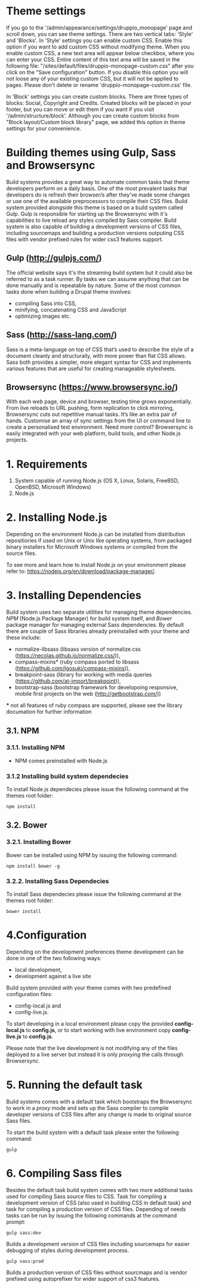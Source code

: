# Theme settings

If you go to the '/admin/appearance/settings/druppio_monopage' page and scroll down, you can see theme settings. There are two vertical tabs: 'Style' and 'Blocks'. In 'Style' settings you can enable custom CSS. Enable this option if you want to add custom CSS without modifying theme. When you enable custom CSS, a new text area will appear below checkbox, where you can enter your CSS. Entire content of this text area will be saved in the following file: "/sites/default/files/druppio-monopage-custom.css" after you click on the "Save configuration" button. If you disable this option you will not loose any of your existing custom CSS, but it will not be applied to pages. Please don't delete or rename 'druppio-monopage-custom.css' file.

In 'Block' settings you can create custom blocks. There are three types of blocks: Social, Copyright and Credits. Created blocks will be placed in your footer, but you can move or edit them if you want if you visit '/admin/structure/block'. Although you can create custom blocks from "Block layout/Custom block library" page, we added this option in theme settings for your convenience.

# Building themes using Gulp, Sass and Browsersync

Build systems provides a great way to automate common tasks that theme developers perform on a daily basis. One of the most prevalent tasks that developers do is refresh their browser/s after they've made some changes or use one of the available preprocessors to compile their CSS files. Build system provided alongside this theme is based on a build system called Gulp. Gulp is responsible for starting up the Browsersync with it's capabilities to live reload any styles compiled by Sass compiler. Build system is also capable of building a development versions of CSS files, including sourcemaps and building a production versions outputing CSS files with vendor prefixed rules for wider css3 features support.


## Gulp (http://gulpjs.com/)

The official website says it's the streaming build system but it could also be referred to as a task runner. By tasks we can assume anything that can be done manually and is repeatable by nature. Some of the most common tasks done when building a Drupal theme involves:

- compiling Sass into CSS,
- minifying, concatenating CSS and JavaScript
- optimizing images etc.

## Sass (http://sass-lang.com/)

Sass is a meta-language on top of CSS that’s used to describe the style of a document cleanly and structurally, with more power than flat CSS allows. Sass both provides a simpler, more elegant syntax for CSS and implements various features that are useful for creating manageable stylesheets.

## Browsersync (https://www.browsersync.io/)

With each web page, device and browser, testing time grows exponentially. From live reloads to URL pushing, form replication to click mirroring, Browsersync cuts out repetitive manual tasks. It’s like an extra pair of hands. Customise an array of sync settings from the UI or command line to create a personalised test environment. Need more control? Browsersync is easily integrated with your web platform, build tools, and other Node.js projects.


# 1. Requirements

1) System capable of running Node.js (OS X, Linux, Solaris, FreeBSD, OpenBSD, Microsoft Windows)
2) Node.js


# 2. Installing Node.js

Depending on the environment Node.js can be installed from distribution repositiories if used on Unix or Unix like operating systems, from packaged binary installers for Microsoft Windows systems or compiled from the source files.

To see more and learn how to install Node.js on your environment please refer to: https://nodejs.org/en/download/package-manager/.


# 3. Installing Dependencies

Build system uses two separate utilities for managing theme dependencies. *NPM* (Node.js Package Manager) for build system itself, and *Bower* package manager for managing external Sass dependencies. By default there are couple of Sass libraries already preinstalled with your theme and these include:

- normalize-libsass (libsass version of normalize.css
(https://necolas.github.io/normalize.css/)),
- compass-mixins* (ruby compass ported to libsass (https://github.com/Igosuki/compass-mixins)),
- breakpoint-sass (library for working with media queries (https://github.com/at-import/breakpoint)),
- bootstrap-sass (bootstrap framework for developoing responsive, mobile first projects on the web (http://getbootstrap.com/))

__*__ not all features of ruby compass are supported, please see the library documation for further information

## 3.1. NPM

### 3.1.1. Installing NPM

- NPM comes preinstalled with Node.js

### 3.1.2 Installing build system dependecies

To install Node.js dependecies please issue the following command at the themes root folder:

	npm install

## 3.2. Bower

### 3.2.1. Installing Bower

Bower can be installed using NPM by issuing the following command:

	npm install bower -g

### 3.2.2. Installing Sass Dependecies

To install Sass dependecies please issue the following command at the themes root folder:

	bower install


# 4.Configuration

Depending on the development preferences theme development can be done in one of the two following ways:
- local development,
- development against a live site

Build system provided with your theme comes with two predefined configuration files:

- config-local.js and
- config-live.js.

To start developing in a local environment please copy the provided **config-local.js** to **config.js**, or to start working with live environment copy **config-live.js** to **config.js**.

Please note that the live development is not modifying any of the files deployed to a live server but instead it is only *proxying* the calls through Browsersync.


# 5. Running the default task

Build systems comes with a default task which bootstraps the Browsersync to work in a *proxy* mode and sets up the Sass compiler to compile developer versions of CSS files after any change is made to original source Sass files.

To start the build system with a default task please enter the following command:

	gulp


# 6. Compiling Sass files

Besides the default task build system comes with two more additional tasks used for compiling Sass source files to CSS. Task for compiling a development version of CSS (also used in building CSS in default task) and task for compiling a production version of CSS files. Depending of needs tasks can be run by issuing the following commands at the command prompt:

	gulp sass:dev

Builds a development version of CSS files including sourcemaps for easier debugging of styles during development process.


	gulp sass:prod

Builds a production version of CSS files without sourcmaps and is vendor prefixed using autoprefixer for wider support of css3 features.
